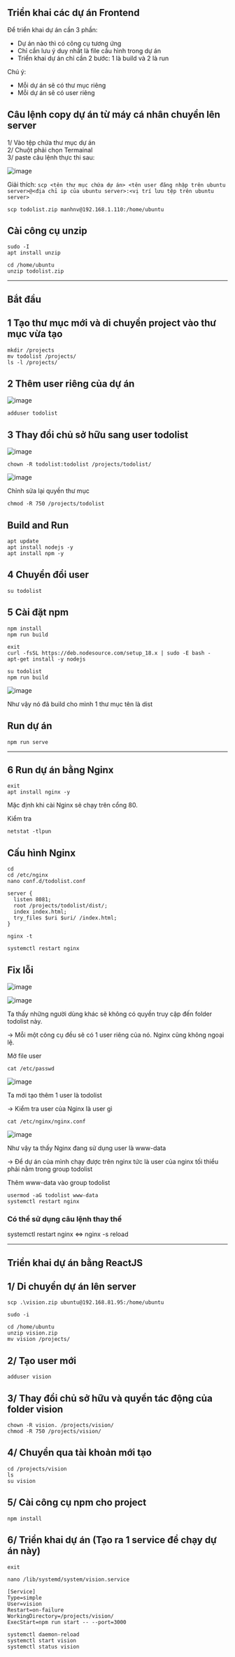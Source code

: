 Triển khai các dự án Frontend
-----------

Để triển khai dự án cần 3 phần:
  - Dự án nào thì có công cụ tương ứng
  - Chỉ cần lưu ý duy nhất là file cấu hình trong dự án
  - Triển khai dự án chỉ cần 2 bước: 1 là build và 2 là run

Chú ý:
  - Mỗi dự án sẽ có thư mục riêng
  - Mỗi dự án sẽ có user riêng


## Câu lệnh copy dự án từ máy cá nhân chuyển lên server
1/ Vào tệp chứa thư mục dự án </br>
2/ Chuột phải chọn Termainal </br>
3/ paste câu lệnh thực thi sau: </br>

![image](https://github.com/user-attachments/assets/1fd5ab7b-e6a2-417d-9cf6-b4e082808648)

Giải thích: 
`scp <tên thư mục chứa dự án> <tên user đăng nhập trên ubuntu server>@<địa chỉ ip của ubuntu server>:<vị trí lưu tệp trên ubuntu server>`

```
scp todolist.zip manhnv@192.168.1.110:/home/ubuntu
```

## Cài công cụ unzip
```
sudo -I
apt install unzip
```

```
cd /home/ubuntu
unzip todolist.zip
```

---------
Bắt đầu
---------

## 1 Tạo thư mục mới và di chuyển project vào thư mục vừa tạo
```
mkdir /projects
mv todolist /projects/
ls -l /projects/
```

## 2 Thêm user riêng của dự án
![image](https://github.com/user-attachments/assets/dae376a6-79b2-4c99-aa73-3168b6cc36f5)

```
adduser todolist
```

## 3 Thay đổi chủ sở hữu sang user todolist
![image](https://github.com/user-attachments/assets/2f6e105d-f13f-43a9-b035-7e970d661673)
```
chown -R todolist:todolist /projects/todolist/
```

![image](https://github.com/user-attachments/assets/5291d88d-4eb0-4b79-9699-7f2c2810220d)

Chỉnh sửa lại quyền thư mục

```
chmod -R 750 /projects/todolist
```


## Build and Run
```
apt update
apt install nodejs -y
apt install npm -y
```

## 4 Chuyển đổi user
```
su todolist
```

## 5 Cài đặt npm
```
npm install
npm run build
```

```
exit
curl -fsSL https://deb.nodesource.com/setup_18.x | sudo -E bash -
apt-get install -y nodejs
```

```
su todolist
npm run build
```
![image](https://github.com/user-attachments/assets/34566445-3c5f-48e1-ac75-1c99c61e1944)

Như vậy nó đã build cho mình 1 thư mục tên là dist

## Run dự án

```
npm run serve
```

-------------
6 Run dự án bằng Nginx
------------


```
exit
apt install nginx -y
```

Mặc định khi cài Nginx sẽ chạy trên cổng 80.

Kiểm tra
```
netstat -tlpun
```

## Cấu hình Nginx

```
cd
cd /etc/nginx
nano conf.d/todolist.conf
```

```
server {
  listen 8081;
  root /projects/todolist/dist/;
  index index.html;
  try_files $uri $uri/ /index.html;
}
```

```
nginx -t
```

```
systemctl restart nginx
```

## Fix lỗi
![image](https://github.com/user-attachments/assets/aec8aa84-1b80-41f1-8b58-1ea201bde764)


![image](https://github.com/user-attachments/assets/fe9fbaf0-7b6f-4bd4-8554-05c99ab0fb13)

Ta thấy những người dùng khác sẽ không có quyền truy cập đến folder todolist này.

-> Mỗi một công cụ đều sẽ có 1 user riêng của nó. Nginx cũng không ngoại lệ.

Mở file user
```
cat /etc/passwd
```
![image](https://github.com/user-attachments/assets/f3081db8-42bd-4a4c-b70c-5dadcb24c7a1)

Ta mới tạo thêm 1 user là todolist

-> Kiểm tra user của Nginx là user gì
```
cat /etc/nginx/nginx.conf
```

![image](https://github.com/user-attachments/assets/a4a92fe5-3985-455f-979b-984a90a63d57)

Như vậy ta thấy Nginx đang sử dụng user là www-data

-> Để dự án của mình chạy được trên nginx tức là user của nginx tối thiểu phải nằm trong group todolist

Thêm www-data vào group todolist 
```
usermod -aG todolist www-data
systemctl restart nginx
```

### Có thể sử dụng câu lệnh thay thế 

systemctl restart nginx <=> nginx -s reload


------------------

Triển khai dự án bằng ReactJS
------------------

## 1/ Di chuyển dự án lên server
```
scp .\vision.zip ubuntu@192.168.81.95:/home/ubuntu
```

```
sudo -i
```

```
cd /home/ubuntu
unzip vision.zip
mv vision /projects/
```

## 2/ Tạo user mới
```
adduser vision
```

## 3/ Thay đổi chủ sở hữu và quyền tác động của folder vision
```
chown -R vision. /projects/vision/
chmod -R 750 /projects/vision/
```

## 4/ Chuyển qua tài khoản mới tạo
```
cd /projects/vision
ls
su vision
```

## 5/ Cài công cụ npm cho project
```
npm install
```

## 6/ Triển khai dự án (Tạo ra 1 service để chạy dự án này)
```
exit
```

```
nano /lib/systemd/system/vision.service
```

```
[Service]
Type=simple
User=vision
Restart=on-failure
WorkingDirectory=/projects/vision/
ExecStart=npm run start -- --port=3000
```

```
systemctl daemon-reload
systemctl start vision
systemctl status vision
```















